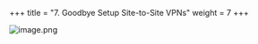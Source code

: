 +++
title = "7. Goodbye Setup Site-to-Site VPNs"
weight = 7
+++


![image.png](/images/008-viii-clean-it-up/39-959293-image.png)


